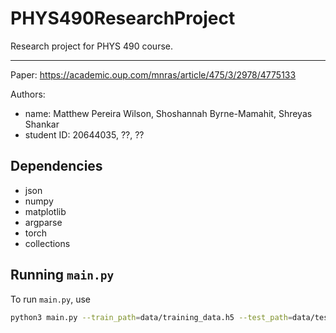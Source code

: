 # PHYS490ResearchProject
Research project for PHYS 490 course.

___
Paper: https://academic.oup.com/mnras/article/475/3/2978/4775133


Authors:

- name: Matthew Pereira Wilson, Shoshannah Byrne-Mamahit, Shreyas Shankar
- student ID: 20644035, ??, ??

## Dependencies

- json
- numpy
- matplotlib
- argparse
- torch
- collections


## Running `main.py`

To run `main.py`, use


```sh
python3 main.py --train_path=data/training_data.h5 --test_path=data/test_data.h5 --params_path=data/params.json
```
